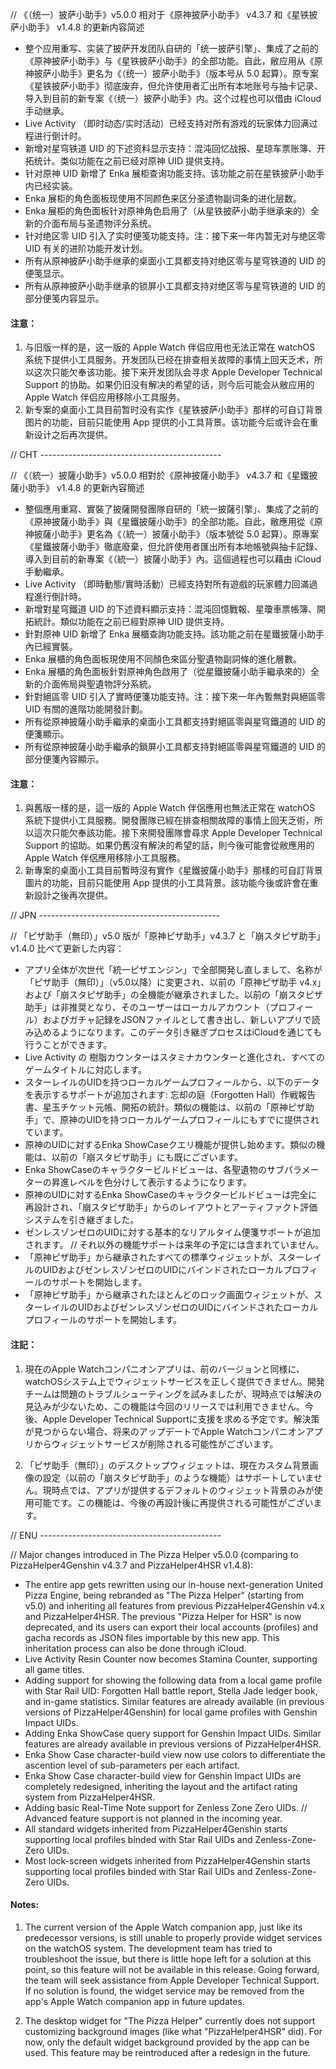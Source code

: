 // 《（统一）披萨小助手》v5.0.0 相对于《原神披萨小助手》 v4.3.7 和《星铁披萨小助手》 v1.4.8 的更新内容简述

- 整个应用重写、实装了披萨开发团队自研的「统一披萨引擎」、集成了之前的《原神披萨小助手》与《星铁披萨小助手》的全部功能。自此，敝应用从《原神披萨小助手》更名为《（统一）披萨小助手》（版本号从 5.0 起算）。原专案《星铁披萨小助手》彻底废弃，但允许使用者汇出所有本地账号与抽卡记录、导入到目前的新专案《（统一）披萨小助手》内。这个过程也可以借由 iCloud 手动继承。
- Live Activity （即时动态/实时活动）已经支持对所有游戏的玩家体力回满过程进行倒计时。
- 新增对星穹铁道 UID 的下述资料显示支持：混沌回忆战报、星琼车票账簿、开拓统计。类似功能在之前已经对原神 UID 提供支持。
- 针对原神 UID 新增了 Enka 展柜查询功能支持。该功能之前在星铁披萨小助手内已经实装。
- Enka 展柜的角色面板现使用不同颜色来区分圣遗物副词条的进化层数。
- Enka 展柜的角色面板针对原神角色启用了（从星铁披萨小助手继承来的）全新的介面布局与圣遗物评分系统。
- 针对绝区零 UID 引入了实时便笺功能支持。注：接下来一年内暂无对与绝区零 UID 有关的进阶功能开发计划。
- 所有从原神披萨小助手继承的桌面小工具都支持对绝区零与星穹铁道的 UID 的便笺显示。
- 所有从原神披萨小助手继承的锁屏小工具都支持对绝区零与星穹铁道的 UID 的部分便笺内容显示。

#### 注意：

1. 与旧版一样的是，这一版的 Apple Watch 伴侣应用也无法正常在 watchOS 系统下提供小工具服务。开发团队已经在排查相关故障的事情上回天乏术，所以这次只能欠奉该功能。接下来开发团队会寻求 Apple Developer Technical Support 的协助。如果仍旧没有解决的希望的话，则今后可能会从敝应用的 Apple Watch 伴侣应用移除小工具服务。
2. 新专案的桌面小工具目前暂时没有实作《星铁披萨小助手》那样的可自订背景图片的功能，目前只能使用 App 提供的小工具背景。该功能今后或许会在重新设计之后再次提供。

// CHT ---------------------------------------------

// 《（統一）披薩小助手》v5.0.0 相對於《原神披薩小助手》 v4.3.7 和《星鐵披薩小助手》 v1.4.8 的更新內容簡述

- 整個應用重寫、實裝了披薩開發團隊自研的「統一披薩引擎」、集成了之前的《原神披薩小助手》與《星鐵披薩小助手》的全部功能。自此，敝應用從《原神披薩小助手》更名為《（統一）披薩小助手》（版本號從 5.0 起算）。原專案《星鐵披薩小助手》徹底廢棄，但允許使用者匯出所有本地帳號與抽卡記錄、導入到目前的新專案《（統一）披薩小助手》內。這個過程也可以藉由 iCloud 手動繼承。
- Live Activity （即時動態/實時活動）已經支持對所有遊戲的玩家體力回滿過程進行倒計時。
- 新增對星穹鐵道 UID 的下述資料顯示支持：混沌回憶戰報、星瓊車票帳簿、開拓統計。類似功能在之前已經對原神 UID 提供支持。
- 針對原神 UID 新增了 Enka 展櫃查詢功能支持。該功能之前在星鐵披薩小助手內已經實裝。
- Enka 展櫃的角色面板現使用不同顏色來區分聖遺物副詞條的進化層數。
- Enka 展櫃的角色面板針對原神角色啟用了（從星鐵披薩小助手繼承來的）全新的介面佈局與聖遺物評分系統。
- 針對絕區零 UID 引入了實時便箋功能支持。注：接下來一年內暫無對與絕區零 UID 有關的進階功能開發計劃。
- 所有從原神披薩小助手繼承的桌面小工具都支持對絕區零與星穹鐵道的 UID 的便箋顯示。
- 所有從原神披薩小助手繼承的鎖屏小工具都支持對絕區零與星穹鐵道的 UID 的部分便箋內容顯示。

#### 注意：

1. 與舊版一樣的是，這一版的 Apple Watch 伴侶應用也無法正常在 watchOS 系統下提供小工具服務。開發團隊已經在排查相關故障的事情上回天乏術，所以這次只能欠奉該功能。接下來開發團隊會尋求 Apple Developer Technical Support 的協助。如果仍舊沒有解決的希望的話，則今後可能會從敝應用的 Apple Watch 伴侶應用移除小工具服務。
2. 新專案的桌面小工具目前暫時沒有實作《星鐵披薩小助手》那樣的可自訂背景圖片的功能，目前只能使用 App 提供的小工具背景。該功能今後或許會在重新設計之後再次提供。

// JPN ---------------------------------------------

// 「ピザ助手（無印）」v5.0 版が「原神ピザ助手」v4.3.7 と「崩スタピザ助手」v1.4.0 比べて更新した内容：

- アプリ全体が次世代「統一ピザエンジン」で全部開発し直しまして、名称が「ピザ助手（無印）」（v5.0以降）に変更され、以前の「原神ピザ助手 v4.x」および「崩スタピザ助手」の全機能が継承されました。以前の「崩スタピザ助手」は非推奨となり、そのユーザーはローカルアカウント（プロフィール）およびガチャ記録をJSONファイルとして書き出し、新しいアプリで読み込めるようになります。このデータ引き継ぎプロセスはiCloudを通じても行うことができます。
- Live Activity の 樹脂カウンターはスタミナカウンターと進化され、すべてのゲームタイトルに対応します。
- スターレイルのUIDを持つローカルゲームプロフィールから、以下のデータを表示するサポートが追加されます: 忘却の庭（Forgotten Hall）作戦報告書、星玉チケット元帳、開拓の統計。類似の機能は、以前の「原神ピザ助手」で、原神のUIDを持つローカルゲームプロフィールにもすでに提供されています。
- 原神のUIDに対するEnka ShowCaseクエリ機能が提供し始めます。類似の機能は、以前の「崩スタピザ助手」にも既にございます。
- Enka ShowCaseのキャラクタービルドビューは、各聖遺物のサブパラメーターの昇進レベルを色分けして表示するようになります。
- 原神のUIDに対するEnka ShowCaseのキャラクタービルドビューは完全に再設計され、「崩スタピザ助手」からのレイアウトとアーティファクト評価システムを引き継ぎました。
- ゼンレスゾンゼロのUIDに対する基本的なリアルタイム便箋サポートが追加されます。 // それ以外の機能サポートは来年の予定には含まれていません。
- 「原神ピザ助手」から継承されたすべての標準ウィジェットが、スターレイルのUIDおよびゼンレスゾンゼロのUIDにバインドされたローカルプロフィールのサポートを開始します。
- 「原神ピザ助手」から継承されたほとんどのロック画面ウィジェットが、スターレイルのUIDおよびゼンレスゾンゼロのUIDにバインドされたローカルプロフィールのサポートを開始します。

#### 注記：

1. 現在のApple Watchコンパニオンアプリは、前のバージョンと同様に、watchOSシステム上でウィジェットサービスを正しく提供できません。開発チームは問題のトラブルシューティングを試みましたが、現時点では解決の見込みが少ないため、この機能は今回のリリースでは利用できません。今後、Apple Developer Technical Supportに支援を求める予定です。解決策が見つからない場合、将来のアップデートでApple Watchコンパニオンアプリからウィジェットサービスが削除される可能性がございます。

2. 「ピザ助手（無印）」のデスクトップウィジェットは、現在カスタム背景画像の設定（以前の「崩スタピザ助手」のような機能）はサポートしていません。現時点では、アプリが提供するデフォルトのウィジェット背景のみが使用可能です。この機能は、今後の再設計後に再提供される可能性がございます。

// ENU ---------------------------------------------

// Major changes introduced in The Pizza Helper v5.0.0 (comparing to PizzaHelper4Genshin v4.3.7 and PizzaHelper4HSR v1.4.8):

- The entire app gets rewritten using our in-house next-generation United Pizza Engine, being rebranded as "The Pizza Helper" (starting from v5.0) and inheriting all features from previous PizzaHelper4Genshin v4.x and PizzaHelper4HSR. The previous "Pizza Helper for HSR" is now deprecated, and its users can export their local accounts (profiles) and gacha records as JSON files importable by this new app. This inheritation process can also be done through iCloud.
- Live Activity Resin Counter now becomes Stamina Counter, supporting all game titles.
- Adding support for showing the following data from a local game profile with Star Rail UID: Forgotten Hall battle report, Stella Jade ledger book, and in-game statistics. Similar features are already available (in previous versions of PizzaHelper4Genshin) for local game profiles with Genshin Impact UIDs.
- Adding Enka ShowCase query support for Genshin Impact UIDs. Similar features are already available in previous versions of PizzaHelper4HSR.
- Enka Show Case character-build view now use colors to differentiate the ascention level of sub-parameters per each artifact.
- Enka Show Case character-build view for Genshin Impact UIDs are completely redesigned, inheriting the layout and the artifact rating system from PizzaHelper4HSR.
- Adding basic Real-Time Note support for Zenless Zone Zero UIDs. // Advanced feature support is not planned in the incoming year.
- All standard widgets inherited from PizzaHelper4Genshin starts supporting local profiles binded with Star Rail UIDs and Zenless-Zone-Zero UIDs.
- Most lock-screen widgets inherited from PizzaHelper4Genshin starts supporting local profiles binded with Star Rail UIDs and Zenless-Zone-Zero UIDs.

#### Notes:

1. The current version of the Apple Watch companion app, just like its predecessor versions, is still unable to properly provide widget services on the watchOS system. The development team has tried to troubleshoot the issue, but there is little hope left for a solution at this point, so this feature will not be available in this release. Going forward, the team will seek assistance from Apple Developer Technical Support. If no solution is found, the widget service may be removed from the app's Apple Watch companion app in future updates.

2. The desktop widget for "The Pizza Helper" currently does not support customizing background images (like what "PizzaHelper4HSR" did). For now, only the default widget background provided by the app can be used. This feature may be reintroduced after a redesign in the future.
